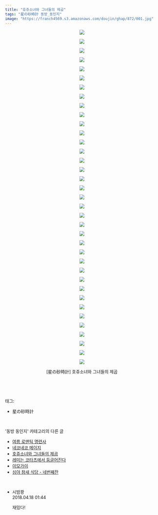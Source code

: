 ```yaml
---
title: "호쥬소녀와 그녀들의 제곱"
tags: "星の砂時計 동방_동인지"
image: "https://franch4569.s3.amazonaws.com/doujin/ghap/872/001.jpg"
---
```

<div class="article">
<p style="text-align: center; clear: none; float: none;"><img src="{{ site.imgserver2 }}/ghap/872/001.jpg"/></p>
<p style="text-align: center; clear: none; float: none;"><img src="{{ site.imgserver2 }}/ghap/872/002.jpg"/></p>
<p style="text-align: center; clear: none; float: none;"><img src="{{ site.imgserver2 }}/ghap/872/003.jpg"/></p>
<p style="text-align: center; clear: none; float: none;"><img src="{{ site.imgserver2 }}/ghap/872/004.jpg"/></p>
<p style="text-align: center; clear: none; float: none;"><img src="{{ site.imgserver2 }}/ghap/872/005.jpg"/></p>
<p style="text-align: center; clear: none; float: none;"><img src="{{ site.imgserver2 }}/ghap/872/006.jpg"/></p>
<p style="text-align: center; clear: none; float: none;"><img src="{{ site.imgserver2 }}/ghap/872/007.jpg"/></p>
<p style="text-align: center; clear: none; float: none;"><img src="{{ site.imgserver2 }}/ghap/872/008.jpg"/></p>
<p style="text-align: center; clear: none; float: none;"><img src="{{ site.imgserver2 }}/ghap/872/009.jpg"/></p>
<p style="text-align: center; clear: none; float: none;"><img src="{{ site.imgserver2 }}/ghap/872/010.jpg"/></p>
<p style="text-align: center; clear: none; float: none;"><img src="{{ site.imgserver2 }}/ghap/872/011.jpg"/></p>
<p style="text-align: center; clear: none; float: none;"><img src="{{ site.imgserver2 }}/ghap/872/012.jpg"/></p>
<p style="text-align: center; clear: none; float: none;"><img src="{{ site.imgserver2 }}/ghap/872/013.jpg"/></p>
<p style="text-align: center; clear: none; float: none;"><img src="{{ site.imgserver2 }}/ghap/872/014.jpg"/></p>
<p style="text-align: center; clear: none; float: none;"><img src="{{ site.imgserver2 }}/ghap/872/015.jpg"/></p>
<p style="text-align: center; clear: none; float: none;"><img src="{{ site.imgserver2 }}/ghap/872/016.jpg"/></p>
<p style="text-align: center; clear: none; float: none;"><img src="{{ site.imgserver2 }}/ghap/872/017.jpg"/></p>
<p style="text-align: center; clear: none; float: none;"><img src="{{ site.imgserver2 }}/ghap/872/018.jpg"/></p>
<p style="text-align: center; clear: none; float: none;"><img src="{{ site.imgserver2 }}/ghap/872/019.jpg"/></p>
<p style="text-align: center; clear: none; float: none;"><img src="{{ site.imgserver2 }}/ghap/872/020.jpg"/></p>
<p style="text-align: center; clear: none; float: none;"><img src="{{ site.imgserver2 }}/ghap/872/021.jpg"/></p>
<p style="text-align: center; clear: none; float: none;"><img src="{{ site.imgserver2 }}/ghap/872/022.jpg"/></p>
<p style="text-align: center; clear: none; float: none;"><img src="{{ site.imgserver2 }}/ghap/872/023.jpg"/></p>
<p style="text-align: center; clear: none; float: none;"><img src="{{ site.imgserver2 }}/ghap/872/024.jpg"/></p>
<p style="text-align: center; clear: none; float: none;"><img src="{{ site.imgserver2 }}/ghap/872/025.jpg"/></p>
<p style="text-align: center; clear: none; float: none;"><img src="{{ site.imgserver2 }}/ghap/872/026.jpg"/></p>
<p style="text-align: center; clear: none; float: none;"><img src="{{ site.imgserver2 }}/ghap/872/027.jpg"/></p>
<p style="text-align: center; clear: none; float: none;"><img src="{{ site.imgserver2 }}/ghap/872/028.jpg"/></p>
<p style="text-align: center; clear: none; float: none;"><img src="{{ site.imgserver2 }}/ghap/872/029.jpg"/></p>
<p style="text-align: center; clear: none; float: none;"><img src="{{ site.imgserver2 }}/ghap/872/030.jpg"/></p>
<p style="text-align: center; clear: none; float: none;"><img src="{{ site.imgserver2 }}/ghap/872/031.jpg"/></p>
<p style="text-align: center; clear: none; float: none;"><img src="{{ site.imgserver2 }}/ghap/872/032.jpg"/></p>
<p style="text-align: center; clear: none; float: none;"><img src="{{ site.imgserver2 }}/ghap/872/033.jpg"/></p>
<p style="text-align: center; clear: none; float: none;"><img src="{{ site.imgserver2 }}/ghap/872/034.jpg"/></p>
<p style="text-align: center; clear: none; float: none;"><img src="{{ site.imgserver2 }}/ghap/872/035.jpg"/></p>
<p style="text-align: center; clear: none; float: none;"><img src="{{ site.imgserver2 }}/ghap/872/036.jpg"/></p>
<p style="text-align: center; clear: none; float: none;"><img src="{{ site.imgserver2 }}/ghap/872/037.jpg"/></p>
<p style="text-align: center; clear: none; float: none;">[星の砂時計] 호쥬소녀와 그녀들의 제곱</p>
<p><br/></p>
</div><br/>
<div class="tagTrail">
<p>태그: </p>
<ul>
<li>星の砂時計</li>
</ul>
</div><br/>
<div class="another">
<p>'동방 동인지' 카테고리의 다른 글</p>
<ul>
<li><a href="/ghap_874">여름 로맨틱 명련사</a></li>
<li><a href="/ghap_873">네코네코 메이지</a></li>
<li><a href="/ghap_872">호쥬소녀와 그녀들의 제곱</a></li>
<li><a href="/ghap_870">레미는 코타츠에서 둥글어진다</a></li>
<li><a href="/ghap_869">이모가이</a></li>
<li><a href="/ghap_868">심야 참새 식당 - 네번째잔</a></li>
</ul>
</div><br/>
<div class="cb_module cb_fluid">
<div class="cb_wrt cb_profile">
<div class="comment">
<ul>
<li class="cb_thumb_off" id="comment15240569">
<div class="cb_comment_area">
<div class="cb_info_area">
<div class="cb_section">
<span class="cb_nick_name">시밤쾅</span>
</div>
<div class="cb_section">
<span class="cb_date">2018.04.18 01:44 </span>
</div>
</div>
<div class="cb_dsc_comment">
<p class="cb_dsc">
											재밌다!
										</p>
</div>
</div></li>
</ul>
</div>
</div><!-- commentList close -->
</div><br/>

